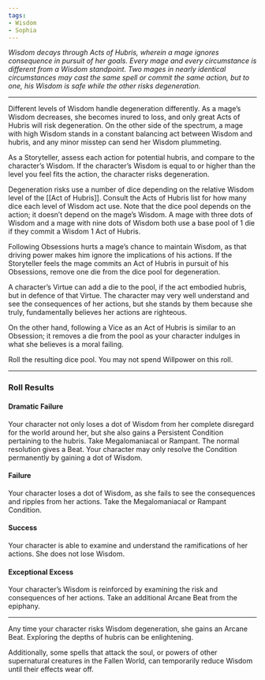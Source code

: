 ```yaml
---
tags:
- Wisdom
- Sophia
---
```


_Wisdom decays through Acts of Hubris, wherein a mage ignores consequence in pursuit of her goals. Every mage and every circumstance is different from a Wisdom standpoint. Two mages in nearly identical circumstances may cast the same spell or commit the same action, but to one, his Wisdom is safe while the other risks degeneration._

---

Different levels of Wisdom handle degeneration differently. As a mage’s Wisdom decreases, she becomes inured to loss, and only great Acts of Hubris will risk degeneration. On the other side of the spectrum, a mage with high Wisdom stands in a constant balancing act between Wisdom and hubris, and any minor misstep can send her Wisdom plummeting.

As a Storyteller, assess each action for potential hubris, and compare to the character’s Wisdom. If the character’s Wisdom is equal to or higher than the level you feel fits the action, the character risks degeneration.

Degeneration risks use a number of dice depending on the relative Wisdom level of the [[Act of Hubris]]. Consult the Acts of Hubris list for how many dice each level of Wisdom act use. Note that the dice pool depends on the action; it doesn’t depend on the mage’s Wisdom. A mage with three dots of Wisdom and a mage with nine dots of Wisdom both use a base pool of 1 die if they commit a Wisdom 1 Act of Hubris.

Following Obsessions hurts a mage’s chance to maintain Wisdom, as that driving power makes him ignore the implications of his actions. If the Storyteller feels the mage commits an Act of Hubris in pursuit of his Obsessions, remove one die from the dice pool for degeneration.

A character’s Virtue can add a die to the pool, if the act embodied hubris, but in defence of that Virtue. The character may very well understand and see the consequences of her actions, but she stands by them because she truly, fundamentally believes her actions are righteous.

On the other hand, following a Vice as an Act of Hubris is similar to an Obsession; it removes a die from the pool as your character indulges in what she believes is a moral failing.

Roll the resulting dice pool. You may not spend Willpower on this roll.

---
### Roll Results

#### Dramatic Failure

Your character not only loses a dot of Wisdom from her complete disregard for the world around her, but she also gains a Persistent Condition pertaining to the hubris. Take Megalomaniacal or Rampant. The normal resolution gives a Beat. Your character may only resolve the Condition permanently by gaining a dot of Wisdom.

#### Failure

Your character loses a dot of Wisdom, as she fails to see the consequences and ripples from her actions. Take the Megalomaniacal or Rampant Condition.

#### Success

Your character is able to examine and understand the ramifications of her actions. She does not lose Wisdom.

#### Exceptional Excess

Your character’s Wisdom is reinforced by examining the risk and consequences of her actions. Take an additional Arcane Beat from the epiphany.

---

Any time your character risks Wisdom degeneration, she gains an Arcane Beat. Exploring the depths of hubris can be enlightening. 

Additionally, some spells that attack the soul, or powers of other supernatural creatures in the Fallen World, can temporarily reduce Wisdom until their effects wear off.